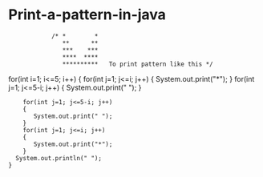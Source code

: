 # Print-a-pattern-in-java

  
                /* *        * 
                   **      ** 
                   ***    *** 
                   ****  **** 
                   **********   To print pattern like this */
 
 
 
 for(int i=1; i<=5; i++)
    {
        for(int j=1; j<=i; j++)
        {
            System.out.print("*");
        }
        for(int j=1; j<=5-i; j++)
        {
           System.out.print(" ");
        }
       
        for(int j=1; j<=5-i; j++)
        {
           System.out.print(" ");
        }
        for(int j=1; j<=i; j++)
        {
           System.out.print("*");
        }
      System.out.println(" ");
    }
